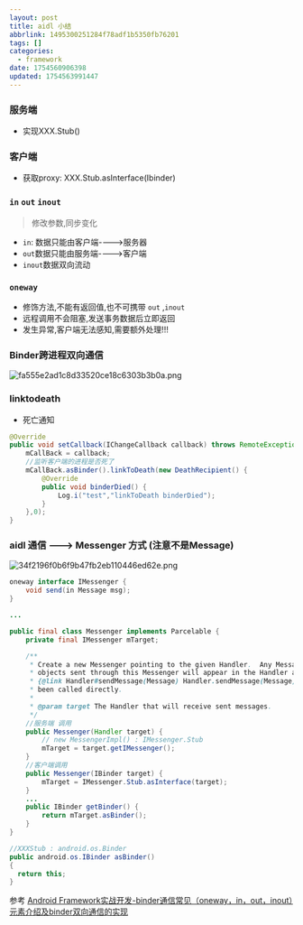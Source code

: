 ```yaml
---
layout: post
title: aidl 小结
abbrlink: 1495300251284f78adf1b5350fb76201
tags: []
categories:
  - framework
date: 1754560906398
updated: 1754563991447
---
```


### 服务端

- 实现XXX.Stub()

### 客户端

- 获取proxy: XXX.Stub.asInterface(Ibinder)

### `in` `out` `inout`

> 修改参数,同步变化

- `in`: 数据只能由客户端---->服务器
- `out`数据只能由服务端---->客户端
- `inout`数据双向流动

### `oneway`

- 修饰方法,不能有返回值,也不可携带 `out` ,`inout`
- 远程调用不会阻塞,发送事务数据后立即返回
- 发生异常,客户端无法感知,需要额外处理!!!

### Binder跨进程双向通信

![fa555e2ad1c8d33520ce18c6303b3b0a.png](/resources/b90d7be8aea04dad84289cb725a3f847.png)

### linktodeath

- 死亡通知

```java
@Override
public void setCallback(IChangeCallback callback) throws RemoteException {
    mCallBack = callback;
    //监听客户端的进程是否死了
    mCallBack.asBinder().linkToDeath(new DeathRecipient() {
        @Override
        public void binderDied() {
            Log.i("test","linkToDeath binderDied");
        }
    },0);
}

```

### aidl 通信 ---> Messenger 方式 (注意不是Message)

![34f2196f0b6f9b47fb2eb110446ed62e.png](/resources/f0c4b54c36424bac88cc6555a26edca6.png)

```java
oneway interface IMessenger {
    void send(in Message msg);
}

...

public final class Messenger implements Parcelable {
    private final IMessenger mTarget;

    /**
     * Create a new Messenger pointing to the given Handler.  Any Message
     * objects sent through this Messenger will appear in the Handler as if
     * {@link Handler#sendMessage(Message) Handler.sendMessage(Message)} had
     * been called directly.
     * 
     * @param target The Handler that will receive sent messages.
     */
	//服务端 调用
    public Messenger(Handler target) {
		// new MessengerImpl() : IMessenger.Stub
        mTarget = target.getIMessenger();
    }
	//客户端调用
	public Messenger(IBinder target) {
        mTarget = IMessenger.Stub.asInterface(target);
    }
	...
	public IBinder getBinder() {
        return mTarget.asBinder();
    }
}

//XXXStub : android.os.Binder
public android.os.IBinder asBinder()
{
  return this;
}
```

参考 [Android Framework实战开发-binder通信常见（oneway，in，out，inout）元素介绍及binder双向通信的实现](https://blog.csdn.net/learnframework/article/details/119812520?ops_request_misc=%257B%2522request%255Fid%2522%253A%2522dcc028a90562d74a406fee9addc29fc9%2522%252C%2522scm%2522%253A%252220140713.130102334.pc%255Fblog.%2522%257D\&request_id=dcc028a90562d74a406fee9addc29fc9\&biz_id=0\&utm_medium=distribute.pc_search_result.none-task-blog-2~blog~first_rank_ecpm_v1~rank_v31_ecpm-2-119812520-null-null.nonecase\&utm_term=oneway\&spm=1018.2226.3001.4450)
